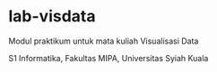 # lab-visdata

Modul praktikum untuk mata kuliah Visualisasi Data

S1 Informatika, Fakultas MIPA, Universitas Syiah Kuala
